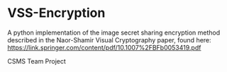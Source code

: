 # VSS-Encryption
A python implementation of the image secret sharing encryption method described in the Naor-Shamir Visual Cryptography paper, found here: https://link.springer.com/content/pdf/10.1007%2FBFb0053419.pdf

CSMS Team Project 
